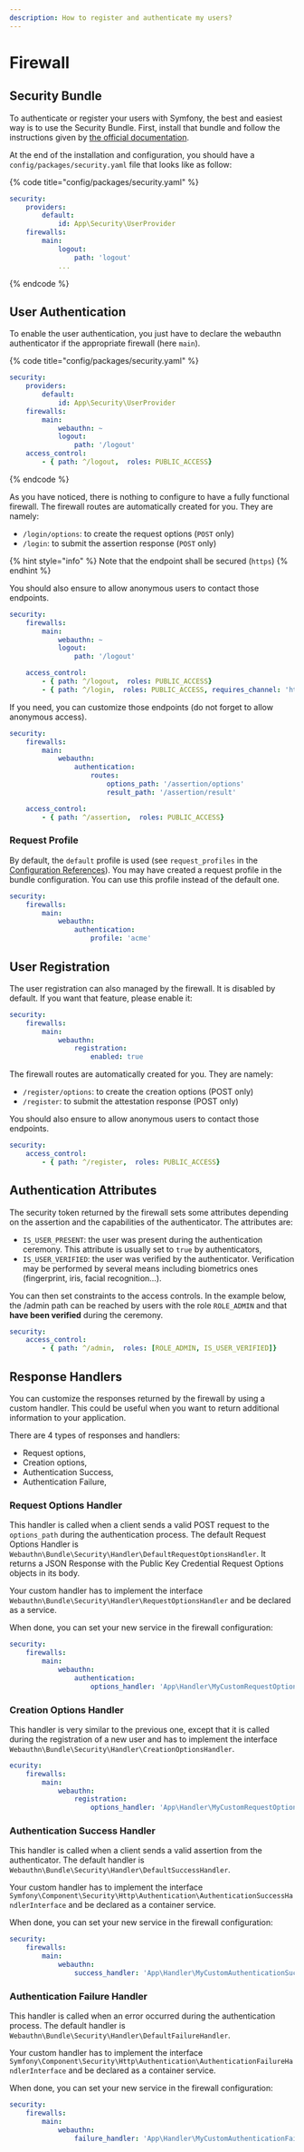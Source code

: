 ```yaml
---
description: How to register and authenticate my users?
---
```


# Firewall

## Security Bundle

To authenticate or register your users with Symfony, the best and easiest way is to use the Security Bundle. First, install that bundle and follow the instructions given by [the official documentation](https://symfony.com/doc/current/security.html).

At the end of the installation and configuration, you should have a `config/packages/security.yaml` file that looks like as follow:

{% code title="config/packages/security.yaml" %}
```yaml
security:
    providers:
        default:
            id: App\Security\UserProvider
    firewalls:
        main:
            logout:
                path: 'logout'
            ...
```
{% endcode %}

## User Authentication

To enable the user authentication, you just have to declare the webauthn authenticator if the appropriate firewall (here `main`).

{% code title="config/packages/security.yaml" %}
```yaml
security:
    providers:
        default:
            id: App\Security\UserProvider
    firewalls:
        main:
            webauthn: ~
            logout:
                path: '/logout'
    access_control:
        - { path: ^/logout,  roles: PUBLIC_ACCESS}
```
{% endcode %}

As you have noticed, there is nothing to configure to have a fully functional firewall. The firewall routes are automatically created for you. They are namely:

* `/login/options`: to create the request options (`POST` only)
* `/login`: to submit the assertion response (`POST` only)

{% hint style="info" %}
Note that the endpoint shall be secured (`https`)
{% endhint %}

You should also ensure to allow anonymous users to contact those endpoints.

```yaml
security:
    firewalls:
        main:
            webauthn: ~
            logout:
                path: '/logout'

    access_control:
        - { path: ^/logout,  roles: PUBLIC_ACCESS}
        - { path: ^/login,  roles: PUBLIC_ACCESS, requires_channel: 'https'}
```

If you need, you can customize those endpoints (do not forget to allow anonymous access).

```yaml
security:
    firewalls:
        main:
            webauthn:
                authentication:
                    routes:
                        options_path: '/assertion/options'
                        result_path: '/assertion/result'

    access_control:
        - { path: ^/assertion,  roles: PUBLIC_ACCESS}
```

### Request Profile

By default, the `default` profile is used (see `request_profiles` in the [Configuration References](configuration-references.md)). You may have created a request profile in the bundle configuration. You can use this profile instead of the default one.

```yaml
security:
    firewalls:
        main:
            webauthn:
                authentication:
                    profile: 'acme'
```

## User Registration

The user registration can also managed by the firewall. It is disabled by default. If you want that feature, please enable it:

```yaml
security:
    firewalls:
        main:
            webauthn:
                registration:
                    enabled: true
```

The firewall routes are automatically created for you. They are namely:

* `/register/options`: to create the creation options (POST only)
* `/register`: to submit the attestation response (POST only)

You should also ensure to allow anonymous users to contact those endpoints.

```yaml
security:
    access_control:
        - { path: ^/register,  roles: PUBLIC_ACCESS}
```

## Authentication Attributes

The security token returned by the firewall sets some attributes depending on the assertion and the capabilities of the authenticator. The attributes are:

* `IS_USER_PRESENT`: the user was present during the authentication ceremony. This attribute is usually set to `true` by authenticators,
* `IS_USER_VERIFIED`: the user was verified by the authenticator. Verification may be performed by several means including biometrics ones (fingerprint, iris, facial recognition…).

You can then set constraints to the access controls. In the example below, the /admin path can be reached by users with the role `ROLE_ADMIN` and that **have been verified** during the ceremony.

```yaml
security:
    access_control:
        - { path: ^/admin,  roles: [ROLE_ADMIN, IS_USER_VERIFIED]}
```

## Response Handlers

You can customize the responses returned by the firewall by using a custom handler. This could be useful when you want to return additional information to your application.

There are 4 types of responses and handlers:

* Request options,
* Creation options,
* Authentication Success,
* Authentication Failure,

### Request Options Handler

This handler is called when a client sends a valid POST request to the `options_path` during the authentication process. The default Request Options Handler is `Webauthn\Bundle\Security\Handler\DefaultRequestOptionsHandler`. It returns a JSON Response with the Public Key Credential Request Options objects in its body.

Your custom handler has to implement the interface `Webauthn\Bundle\Security\Handler\RequestOptionsHandler` and be declared as a service.

When done, you can set your new service in the firewall configuration:

```yaml
security:
    firewalls:
        main:
            webauthn:
                authentication:
                    options_handler: 'App\Handler\MyCustomRequestOptionsHandler'
```

### Creation Options Handler

This handler is very similar to the previous one, except that it is called during the registration of a new user and has to implement the interface `Webauthn\Bundle\Security\Handler\CreationOptionsHandler`.

```yaml
ecurity:
    firewalls:
        main:
            webauthn:
                registration:
                    options_handler: 'App\Handler\MyCustomRequestOptionsHandler'
```

### Authentication Success Handler

This handler is called when a client sends a valid assertion from the authenticator. The default handler is `Webauthn\Bundle\Security\Handler\DefaultSuccessHandler`.

Your custom handler has to implement the interface `Symfony\Component\Security\Http\Authentication\AuthenticationSuccessHandlerInterface` and be declared as a container service.

When done, you can set your new service in the firewall configuration:

```yaml
security:
    firewalls:
        main:
            webauthn:
                success_handler: 'App\Handler\MyCustomAuthenticationSuccessHandler'
```

### Authentication Failure Handler

This handler is called when an error occurred during the authentication process. The default handler is `Webauthn\Bundle\Security\Handler\DefaultFailureHandler`.

Your custom handler has to implement the interface `Symfony\Component\Security\Http\Authentication\AuthenticationFailureHandlerInterface` and be declared as a container service.

When done, you can set your new service in the firewall configuration:

```yaml
security:
    firewalls:
        main:
            webauthn:
                failure_handler: 'App\Handler\MyCustomAuthenticationFailureHandler'
```
